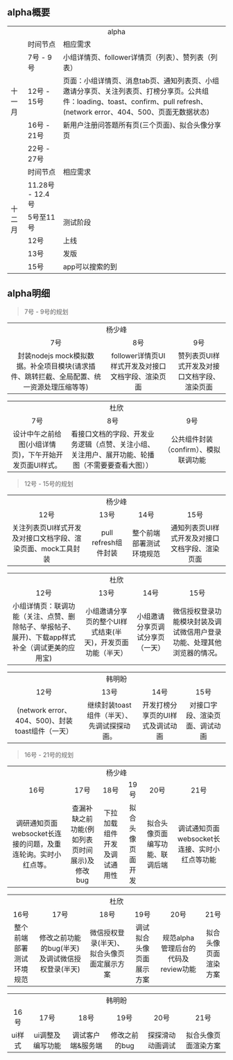 ## alpha概要

<table>
  <tr align="center">
    <td colspan="3">alpha</td>
  </tr>
  <tr>
    <td rowspan="5">十一月</td>
    <td>时间节点</td>
    <td>相应需求</td>
  </tr>
  <tr>
    <td>7号 - 9号</td>
    <td>
      小组详情页、follower详情页（列表）、赞列表（列表）
    </td>
  </tr>
  <tr>
    <td>12号 - 15号</td>
    <td>页面：小组详情页、消息tab页、通知列表页、小组邀请分享页、关注列表页、打榜分享页。公共组件：loading、toast、confirm、pull refresh、(network error、404、500、页面无数据状态)</td>
  </tr>
  <tr>
    <td>16号 - 21号</td>
    <td>新用户注册问答题所有页(三个页面)、拟合头像分享页</td>
  </tr>
  <tr>
    <td>22号 - 27号</td>
    <td></td>
  </tr>
  <tr>
    <td rowspan="6">十二月</td>
    <td>时间节点</td>
    <td>相应需求</td>
  </tr>
  <tr>
    <td>11.28号 - 12.4号</td>
    <td></td>
  </tr>
  <tr>
    <td>5号至11号</td>
    <td>测试阶段</td>
  </tr>
  <tr>
    <td>12号</td>
    <td>上线</td>
  </tr>
  <tr>
    <td>13号</td>
    <td>发版</td>
  </tr>
  <tr>
    <td>15号</td>
    <td>app可以搜索的到</td>
  </tr>
</table>

## alpha明细

> 7号 - 9号的规划
<table>
  <tr align="center">
    <td colspan="3">杨少峰</td>
  </tr>
  <tr align="center">
    <td>7号</td>
    <td>8号</td>
    <td>9号</td>
  </tr>
  <tr align="center">
    <td>封装nodejs mock模拟数据。补全项目模块(请求插件、跳转拦截、全局配置、统一资源处理压缩等等)</td>
    <td>follower详情页UI样式开发及对接口文档字段、渲染页面</td>
    <td>赞列表页UI样式开发及对接口文档字段、渲染页面</td>
  </tr>
</table>

<table>
  <tr align="center">
    <td colspan="3">杜欣</td>
  </tr>
  <tr align="center">
    <td>7号</td>
    <td>8号</td>
    <td>9号</td>
  </tr>
  <tr align="center">
    <td>设计中午之前给图(小组详情页)，下午开始开发页面UI样式。</td>
    <td>看接口文档的字段、开发业务逻辑（点赞、关注小组、关注用户、展开功能、轮播图（不需要要查看大图））</td>
    <td>公共组件封装（confirm）、模拟联调功能</td>
  </tr>
</table>

> 12号 - 15号的规划

<table>
  <tr align="center">
    <td colspan="4">杨少峰</td>
  </tr>
  <tr align="center">
    <td>12号</td>
    <td>13号</td>
    <td>14号</td>
    <td>15号</td>
  </tr>
  <tr align="center">
    <td>关注列表页UI样式开发及对接口文档字段、渲染页面、mock工具封装</td>
    <td>pull refresh组件封装</td>
    <td>整个前端部署测试环境规范</td>
    <td>通知列表页UI样式开发及对接口文档字段、渲染页面</td>
  </tr>
</table>

<table>
  <tr align="center">
    <td colspan="4">杜欣</td>
  </tr>
  <tr align="center">
    <td>12号</td>
    <td>13号</td>
    <td>14号</td>
    <td>15号</td>
  </tr>
  <tr align="center">
    <td>小组详情页：联调功能（关注、点赞、删除帖子、举报帖子、展开)、下载app样式补全（调试更美的应用宝)</td>
    <td>小组邀请分享页的整个UI样式结束(半天)，开发页面功能（半天）</td>
    <td>小组邀请分享页调试分享页（一天）</td>
    <td>微信授权登录功能模块封装及调试微信用户登录功能、处理其他浏览器的情况。</td>
  </tr>
</table>

<table>
  <tr align="center">
    <td colspan="4">韩明盼</td>
  </tr>
  <tr align="center">
    <td>12号</td>
    <td>13号</td>
    <td>14号</td>
    <td>15号</td>
  </tr>
  <tr align="center">
    <td>(network error、404、500)、封装toast组件（一天）</td>
    <td>继续封装toast组件（半天）、先调试探探动画。</td>
    <td>开发打榜分享页的UI样式及调试动画</td>
    <td>对接口字段、渲染页面、调试动画</td>
  </tr>
</table>

> 16号 - 21号的规划

<table>
  <tr align="center">
    <td colspan="6">杨少峰</td>
  </tr>
  <tr align="center">
    <td>16号</td>
    <td>17号</td>
    <td>18号</td>
    <td>19号</td>
    <td>20号</td>
    <td>21号</td>
  </tr>
  <tr align="center">
    <td>调研通知页面websocket长连接的问题，及重连轮询。实时小红点等。</td>
    <td>查漏补缺之前功能(例如列表页时间展示)及修改bug</td>
    <td>下拉加载组件开发及调试通用性</td>
    <td>拟合头像页面开发</td>
    <td>拟合头像页面 编写功能、联调后端</td>
    <td>调试通知页面websocket长连接、实时小红点等功能</td>
  </tr>
</table>

<table>
  <tr align="center">
    <td colspan="6">杜欣</td>
  </tr>
  <tr align="center">
    <td>16号</td>
    <td>17号</td>
    <td>18号</td>
    <td>19号</td>
    <td>20号</td>
    <td>21号</td>
  </tr>
  <tr align="center">
    <td>整个前端部署测试环境规范</td>
    <td>修改之前功能的bug(半天)及调试微信授权登录(半天)</td>
    <td>微信授权登录(半天)、拟合头像页面定展示方案</td>
    <td>调试拟合头像页面展示方案</td>
    <td>规范alpha管理后台的代码及review功能</td>
    <td>拟合头像页面渲染方案</td>
  </tr>
</table>

<table>
  <tr align="center">
    <td colspan="6">韩明盼</td>
  </tr>
  <tr align="center">
    <td>16号</td>
    <td>17号</td>
    <td>18号</td>
    <td>19号</td>
    <td>20号</td>
    <td>21号</td>
  </tr>
  <tr align="center">
    <td>ui样式</td>
    <td>ui调整及编写功能</td>
    <td>调试客户端&服务端</td>
    <td>修改之前的bug</td>
    <td>探探滑动动画调试</td>
    <td>拟合头像页面渲染方案</td>
  </tr>
</table>


<!-- H5唯一标识的事情、调研爬虫的成本 美芽、 -->
